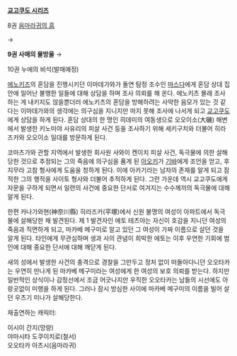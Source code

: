 **[교고쿠도 시리즈](%EA%B5%90%EA%B3%A0%EC%BF%A0%EB%8F%84%20%EC%8B%9C%EB%A6%AC%EC%A6%88.md)**

8권 [음마라귀의 흠](%EC%9D%8C%EB%A7%88%EB%9D%BC%EA%B7%80%EC%9D%98%20%ED%9D%A0.md)

→

**9권 사매의 물방울**
→

10권 누에의 비석(발매예정)

  
[에노키즈](%EC%97%90%EB%85%B8%ED%82%A4%EC%A6%88%20%EB%A0%88%EC%9D%B4%EC%A7%80%EB%A1%9C.md)의 혼담을 진행시키던 이마데가와가 돌연 탐정 조수인
[마스다](%EB%A7%88%EC%8A%A4%EB%8B%A4%20%EB%A5%98%EC%9D%B4%EC%B9%98.md)에게 혼담 상대
집안에 일어난 불행한 일들에 대해 상담을 하며 조사 의뢰를 해 온다. 에노키츠 몰래 조사하는 게 내키지도 않을뿐더러 에노키츠의 혼담을
방해하려는 사악한 음모가 있는 것 같다는 이마데가와의 생각에는 의구심을 지니지만 마지 못해 조사에 나서게 되고 [교고쿠도](%EC%B6%94%EC%A0%A0%EC%A7%80%20%EC%95%84%ED%82%A4%ED%9E%88%EC%BD%94.md)에게 상담을 하게 된다.
혼담 상대의 한 명인 히데미의 여동생으로 오오이소(大磯) 해변에서 발생한 키노미야 사유리의 피살 사건 등을 조사하기 위해 세키구치와 더불어
히라즈카와 오오이소 일대를 방문하게 된다.

코마츠가와 관할 지역에서 발생한 회사원 사와이 켄이치 피살 사건, 독극물에 의한 살해 당한 것으로 추정되는 그의 죽음에 의구심을 품게 된
[아오키](%EC%95%84%EC%98%A4%ED%82%A4%20%EB%B6%84%EC%A1%B0.md)가
[기바](%EA%B8%B0%EB%B0%94%20%EC%8A%88%ED%83%80%EB%A1%9C.md)에게 조언을 얻고, 후지무라 고참
형사에게 도움을 청하게 된다. 이에 아카기라는 남자의 존재를 알게 되고 잠적한 그의 행적을 사이토 형사와 더불어 추적하게 된다. 그런 가운데
역시 교고쿠도에게 자문을 구하게 되면서 일련의 사건에 중요한 단서로 여겨지는 수수께끼의 독극물에 대해 알게 된다.

한편 카나가와현(神奈川縣) 히라즈카(平塚)에서 신원 불명의 여성이 아파트에서 독극물에 살해당한 채 발견된다. 제 1 발견자인 에토 테츠야는
자신이 호감을 지니던 여성의 죽음과 직면하게 되고, 마카베 메구미로 알고 있던 그 여성이 가짜 이름으로 살던 것을 알게 된다. 타인에게
무관심하며 생과 사의 관념이 희박한 에토는 이후 우연한 기회에 범인에 대해 중요한 단서에 대해 깨닫게 된다.  

새의 성에서 발생한 사건의 충격으로 경찰을 그만두고 정처 없이 떠돌아다니던 오오타카는 우연히 만나게 된 마카베 메구미라는 여성에게 한 여성의
보호 의뢰를 받는다. 하지만 일반적인 상식이나 감정선에서 조금 어긋나지만 우직한 오오타카는 남들의 시선에도 아랑곳없이 미행을 하게 된다.
그러나 잠시 방심한 사이에 마카베 메구미의 이름을 빌어 살던 우츠기 미나가 살해당한다.  

재출연하는 캐릭터:  

이시이 간지(망량)  
야마시타 도쿠이치로(철서)  
오오타카 아츠시(음마라귀)

